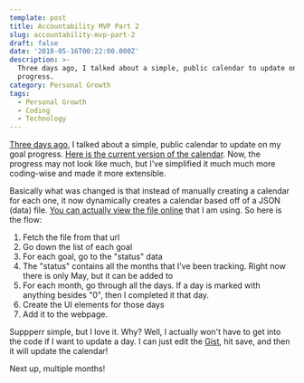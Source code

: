```yaml
---
template: post
title: Accountability MVP Part 2
slug: accountability-mvp-part-2
draft: false
date: '2018-05-16T00:22:00.000Z'
description: >-
  Three days ago, I talked about a simple, public calendar to update on my goal
  progress. 
category: Personal Growth
tags:
  - Personal Growth
  - Coding
  - Technology
---
```


[Three days ago](/2018/05/12/accountability-idea), I talked about a simple, public calendar to update on my goal progress. [Here is the current version of the calendar](/accountability-calendar/). Now, the progress may not look like much, but I've simplified it much much more coding-wise and made it more extensible.

Basically what was changed is that instead of manually creating a calendar for each one, it now dynamically creates a calendar based off of a JSON (data) file. [You can actually view the file online](https://gist.github.com/kevinguebert/a31a2e8a09d7054dccca805ee05cb8f3) that I am using. So here is the flow:

1. Fetch the file from that url
2. Go down the list of each goal
3. For each goal, go to the "status" data
4. The "status" contains all the months that I've been tracking. Right now there is only May, but it can be added to
5. For each month, go through all the days. If a day is marked with anything besides "0", then I completed it that day.
6. Create the UI elements for those days
7. Add it to the webpage.

Suppperr simple, but I love it. Why? Well, I actually won't have to get into the code if I want to update a day. I can just edit the [Gist](https://gist.github.com/kevinguebert/a31a2e8a09d7054dccca805ee05cb8f3), hit save, and then it will update the calendar!

Next up, multiple months!

